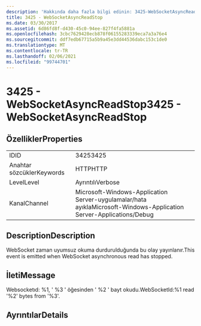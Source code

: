 ```yaml
---
description: 'Hakkında daha fazla bilgi edinin: 3425-WebSocketAsyncReadStop'
title: 3425 - WebSocketAsyncReadStop
ms.date: 03/30/2017
ms.assetid: 6d86fd8f-d430-45c0-94ee-827f4fa5881a
ms.openlocfilehash: 3cbc7629428ecb878f06155283339eca7a3a76e4
ms.sourcegitcommit: ddf7edb67715a5b9a45e3dd44536dabc153c1de0
ms.translationtype: MT
ms.contentlocale: tr-TR
ms.lasthandoff: 02/06/2021
ms.locfileid: "99744701"
---
```

# <a name="3425---websocketasyncreadstop"></a><span data-ttu-id="45bb1-103">3425 - WebSocketAsyncReadStop</span><span class="sxs-lookup"><span data-stu-id="45bb1-103">3425 - WebSocketAsyncReadStop</span></span>

## <a name="properties"></a><span data-ttu-id="45bb1-104">Özellikler</span><span class="sxs-lookup"><span data-stu-id="45bb1-104">Properties</span></span>  
  
|||  
|-|-|  
|<span data-ttu-id="45bb1-105">ID</span><span class="sxs-lookup"><span data-stu-id="45bb1-105">ID</span></span>|<span data-ttu-id="45bb1-106">3425</span><span class="sxs-lookup"><span data-stu-id="45bb1-106">3425</span></span>|  
|<span data-ttu-id="45bb1-107">Anahtar sözcükler</span><span class="sxs-lookup"><span data-stu-id="45bb1-107">Keywords</span></span>|<span data-ttu-id="45bb1-108">HTTP</span><span class="sxs-lookup"><span data-stu-id="45bb1-108">HTTP</span></span>|  
|<span data-ttu-id="45bb1-109">Level</span><span class="sxs-lookup"><span data-stu-id="45bb1-109">Level</span></span>|<span data-ttu-id="45bb1-110">Ayrıntılı</span><span class="sxs-lookup"><span data-stu-id="45bb1-110">Verbose</span></span>|  
|<span data-ttu-id="45bb1-111">Kanal</span><span class="sxs-lookup"><span data-stu-id="45bb1-111">Channel</span></span>|<span data-ttu-id="45bb1-112">Microsoft-Windows-Application Server-uygulamalar/hata ayıkla</span><span class="sxs-lookup"><span data-stu-id="45bb1-112">Microsoft-Windows-Application Server-Applications/Debug</span></span>|  
  
## <a name="description"></a><span data-ttu-id="45bb1-113">Description</span><span class="sxs-lookup"><span data-stu-id="45bb1-113">Description</span></span>  

 <span data-ttu-id="45bb1-114">WebSocket zaman uyumsuz okuma durdurulduğunda bu olay yayınlanır.</span><span class="sxs-lookup"><span data-stu-id="45bb1-114">This event is emitted when WebSocket asynchronous read has stopped.</span></span>  
  
## <a name="message"></a><span data-ttu-id="45bb1-115">İleti</span><span class="sxs-lookup"><span data-stu-id="45bb1-115">Message</span></span>  

 <span data-ttu-id="45bb1-116">Websocketıd: %1, ' %3 ' öğesinden ' %2 ' bayt okudu.</span><span class="sxs-lookup"><span data-stu-id="45bb1-116">WebSocketId:%1 read '%2' bytes from '%3'.</span></span>  
  
## <a name="details"></a><span data-ttu-id="45bb1-117">Ayrıntılar</span><span class="sxs-lookup"><span data-stu-id="45bb1-117">Details</span></span>
